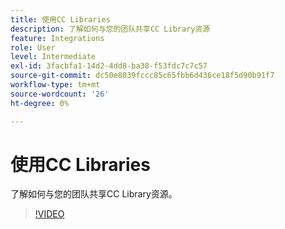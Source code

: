 ```yaml
---
title: 使用CC Libraries
description: 了解如何与您的团队共享CC Library资源
feature: Integrations
role: User
level: Intermediate
exl-id: 3facbfa1-14d2-4dd8-ba38-f53fdc7c7c57
source-git-commit: dc50e8039fccc85c65fbb6d436ce18f5d90b91f7
workflow-type: tm+mt
source-wordcount: '26'
ht-degree: 0%

---
```


# 使用CC Libraries

了解如何与您的团队共享CC Library资源。

>[!VIDEO](https://video.tv.adobe.com/v/3420227?quality=12&learn=on&hidetitle=true)
